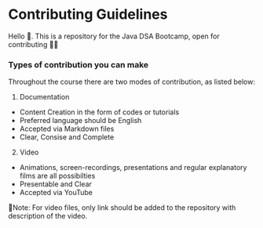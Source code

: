 # Contributing Guidelines

Hello 👋. This is a repository for the Java DSA Bootcamp, open for contributing 🎊🎊
 
### Types of contribution you can make

Throughout the course there are two modes of contribution, as listed below:

1. Documentation

- Content Creation in the form of codes or tutorials
- Preferred language should be English
- Accepted via Markdown files
- Clear, Consise and Complete

2. Video

- Animations, screen-recordings, presentations and regular explanatory films are all possibilties
- Presentable and Clear
- Accepted via YouTube

📌Note: For video files, only link should be added to the repository with description of the video.
